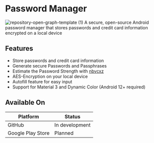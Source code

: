 # Password Manager
![repository-open-graph-template (1)](https://user-images.githubusercontent.com/42292083/216689148-2b5269a9-5cf5-401b-b34a-a4a24e8aa860.png)
A secure, open-source Android password manager that stores passwords and credit card information encrypted on a local device

## Features
+ Store passwords and credit card information
+ Generate secure Passwords and Passphrases
+ Estimate the Password Strength with [nbvcxz](https://github.com/GoSimpleLLC/nbvcxz)
+ AES-Encryption on your local device
+ Autofill feature for easy input
+ Support for Material 3 and Dynamic Color (Android 12+ required)

## Available On
|Platform|Status|
|--------|------|
|GitHub|In development|
|Google Play Store|Planned|

